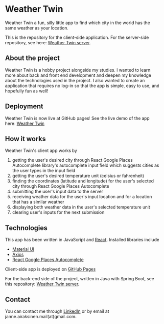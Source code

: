 # Weather Twin

Weather Twin a fun, silly little app to find which city in the world has the same weather as your location.

This is the repository for the client-side application. For the server-side repository, see here: [Weather Twin server](https://github.com/devaajanne/weathertwin-server).

## About the project

Weather Twin is a hobby project alongside my studies. I wanted to learn more about back and front end development and deepen my knowledge about the technologies used in the project. I also wanted to create an application that requires no log-in so that the app is simple, easy to use, and hopefully fun as well!

## Deployment

Weather Twin is now live at GitHub pages! See the live demo of the app here: [Weather Twin](https://devaajanne.github.io/weathertwin-client/)

## How it works

Weather Twin's client app works by

1. getting the user's desired city through React Google Places Autocomplete library's autocomplete input field which suggests cities as the user types in the input field
2. getting the user's desired temperature unit (celsius or fahrenheit)
3. finding the coordinates (latitude and longitude) for the user's selected city through React Google Places Autocomplete
4. submitting the user's input data to the server
5. receiving weather data for the user's input location and for a location that has a similar weather
6. displaying both weather data in the user's selected temperature unit
7. clearing user's inputs for the next submission

## Technologies

This app has been written in JavaScript and [React](https://react.dev/). Installed libraries include

- [Material UI](https://mui.com/material-ui/)
- [Axios](https://www.npmjs.com/package/axios)
- [React Google Places Autocomplete](https://www.npmjs.com/package/react-google-places-autocomplete)

Client-side app is deployed on [GitHub Pages](https://pages.github.com/)

For the back-end side of the project, written in Java with Spring Boot, see this repository: [Weather Twin server](https://github.com/devaajanne/weathertwin-server).

## Contact

You can contact me through [LinkedIn](https://www.linkedin.com/in/janair/) or by email at janne.airaksinen.mail(at)gmail.com.